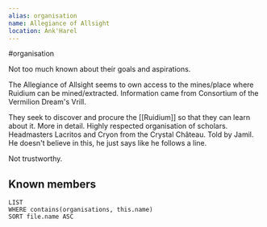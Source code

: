 ```yaml
---
alias: organisation
name: Allegiance of Allsight
location: Ank'Harel
---
```


#organisation

Not too much known about their goals and aspirations.

The Allegiance of Allsight seems to own access to the mines/place where Ruidium can be mined/extracted. Information came from Consortium of the Vermilion Dream's Vrill.

They seek to discover and procure the [[Ruidium]] so that they can learn about it. More in detail. Highly respected organisation of scholars. Headmasters Lacritos and Cryon from the Crystal Château. Told by Jamil. He doesn't believe in this, he just says like he follows a line.

Not trustworthy.

## Known members
```dataview
LIST 
WHERE contains(organisations, this.name)
SORT file.name ASC
```


